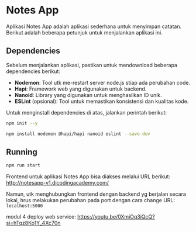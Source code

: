 # Notes App

Aplikasi Notes App adalah aplikasi sederhana untuk menyimpan catatan. Berikut adalah beberapa petunjuk untuk menjalankan aplikasi ini.

## Dependencies

Sebelum menjalankan aplikasi, pastikan untuk mendownload beberapa dependencies berikut:

- **Nodemon**: Tool utk me-restart server node.js stiap ada perubahan code.
- **Hapi**: Framework web yang digunakan untuk backend.
- **Nanoid**: Library yang digunakan untuk menghasilkan ID unik.
- **ESLint** (opsional): Tool untuk memastikan konsistensi dan kualitas kode.

Untuk menginstall dependencies di atas, jalankan perintah berikut:

```bash
npm init --y
```
```bash
npm install nodemon @hapi/hapi nanoid eslint --save-dev
```

## Running
```bash
npm run start
```

Frontend untuk aplikasi Notes App bisa diakses melalui URL berikut:
http://notesapp-v1.dicodingacademy.com/

Namun, utk menghubungkan frontend dengan backend yg berjalan secara lokal, hrus melakukan perubahan pada port dengan cara change URL:  ```localhost:5000```

modul 4 deploy web service: https://youtu.be/0XmiOq3iQcQ?si=hTqz8Ko1Y_4Xc70n


